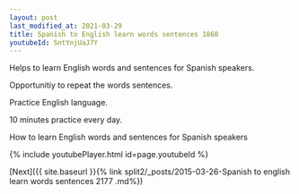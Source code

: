```yaml
---
layout: post
last_modified_at: 2021-03-29
title: Spanish to English learn words sentences 1860 
youtubeId: SntYnjUaJ7Y
---
```

 
 
Helps to learn English words and sentences for Spanish speakers.

Opportunitiy to repeat the words sentences. 

Practice English language. 
 
10 minutes practice every day. 
 
How to learn English words and sentences for Spanish speakers 
 
{% include youtubePlayer.html id=page.youtubeId %}
 
 
[Next]({{ site.baseurl }}{% link  split2/_posts/2015-03-26-Spanish to english learn words sentences 2177 .md%})
 
